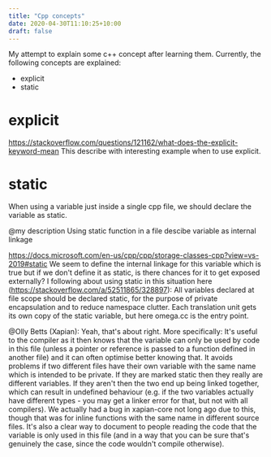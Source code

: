 ```yaml
---
title: "Cpp concepts"
date: 2020-04-30T11:10:25+10:00
draft: false
---
```

My attempt to explain some c++ concept after learning them. Currently, the following concepts are explained:

- explicit
- static

<!--more-->

explicit
========
https://stackoverflow.com/questions/121162/what-does-the-explicit-keyword-mean
This describe with interesting example when to use explicit.

static
======
When using a variable just inside a single cpp file, we should declare the variable as static.

@my description
Using static function in a file descibe variable as internal linkage

https://docs.microsoft.com/en-us/cpp/cpp/storage-classes-cpp?view=vs-2019#static
We seem to define the internal linkage for this variable which is true but if we don't define it as static, is there chances for it to get exposed externally?
I following about using static in this situation here (https://stackoverflow.com/a/52511865/328897):
All variables declared at file scope should be declared static, for the purpose of private encapsulation and to reduce namespace clutter.
Each translation unit gets its own copy of the static variable, but here omega.cc is the entry point.


@Olly Betts (Xapian):
Yeah, that's about right.  More specifically:
It's useful to the compiler as it then knows that the variable can only be used by code in this file (unless a pointer or reference is passed to a function defined in another file) and it can often optimise better knowing that.
It avoids problems if two different files have their own variable with the same name which is intended to be private.  If they are marked static then they really are different variables.  If they aren't then the two end up being linked together, which can result in undefined behaviour (e.g. if the two variables actually have different types - you may get a linker error for that, but not with all compilers).  We actually had a bug in xapian-core not long ago due to this, though that was for inline functions with the same name in different source files.
It's also a clear way to document to people reading the code that the variable is only used in this file (and in a way that you can be sure that's genuinely the case, since the code wouldn't compile otherwise).
